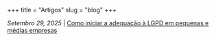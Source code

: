 +++
title = "Artigos"
slug = "blog"
+++

*Setembro 29, 2025* | [Como iniciar a adequação à LGPD em pequenas e médias empresas](deborareis/blog/como-iniciar-lgpd)
